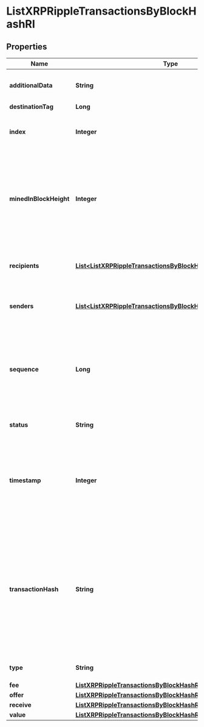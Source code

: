 

# ListXRPRippleTransactionsByBlockHashRI


## Properties

| Name | Type | Description | Notes |
|------------ | ------------- | ------------- | -------------|
|**additionalData** | **String** | Represents any additional data that may be needed. |  [optional] |
|**destinationTag** | **Long** |  |  [optional] |
|**index** | **Integer** | Represents the index position of the transaction in the specific block. |  |
|**minedInBlockHeight** | **Integer** | Represents the hight of the block where this transaction was mined/confirmed for first time. The height is defined as the number of blocks in the blockchain preceding this specific block. |  |
|**recipients** | [**List&lt;ListXRPRippleTransactionsByBlockHashRIRecipientsInner&gt;**](ListXRPRippleTransactionsByBlockHashRIRecipientsInner.md) | Represents an object of addresses that receive the transactions. |  |
|**senders** | [**List&lt;ListXRPRippleTransactionsByBlockHashRISendersInner&gt;**](ListXRPRippleTransactionsByBlockHashRISendersInner.md) | Represents an object of addresses that provide the funds. |  |
|**sequence** | **Long** | Defines the transaction input&#39;s sequence as an integer, which is is used when transactions are replaced with newer versions before LockTime. |  |
|**status** | **String** | Defines the status of the transaction. |  |
|**timestamp** | **Integer** | Defines the exact date/time in Unix Timestamp when this transaction was mined, confirmed or first seen in Mempool, if it is unconfirmed. |  |
|**transactionHash** | **String** | Represents the same as &#x60;transactionId&#x60; for account-based protocols like Ethereum, while it could be different in UTXO-based protocols like Bitcoin. E.g., in UTXO-based protocols &#x60;hash&#x60; is different from &#x60;transactionId&#x60; for SegWit transactions. |  |
|**type** | **String** | Defines the type of the transaction. |  |
|**fee** | [**ListXRPRippleTransactionsByBlockHashRIFee**](ListXRPRippleTransactionsByBlockHashRIFee.md) |  |  |
|**offer** | [**ListXRPRippleTransactionsByBlockHashRIOffer**](ListXRPRippleTransactionsByBlockHashRIOffer.md) |  |  |
|**receive** | [**ListXRPRippleTransactionsByBlockHashRIReceive**](ListXRPRippleTransactionsByBlockHashRIReceive.md) |  |  |
|**value** | [**ListXRPRippleTransactionsByBlockHashRIValue**](ListXRPRippleTransactionsByBlockHashRIValue.md) |  |  |




